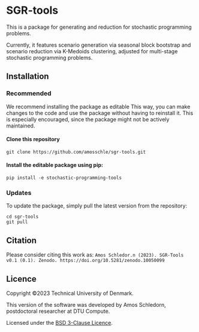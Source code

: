 
# SGR-tools
This is a package for generating and reduction for stochastic programming problems.

Currently, it features scenario generation via seasonal block bootstrap and scenario reduction via K-Medoids clustering, adjusted for multi-stage stochastic programming problems.

## Installation
### Recommended
We recommend installing the package as editable This way, you can make changes to the code and use the package without having to reinstall it. This is especially encouraged, since the package might not be actively maintained.
#### Clone this repository
```
git clone https://github.com/amosschle/sgr-tools.git
```
#### Install the editable package using pip:
```
pip install -e stochastic-programming-tools
```

### Updates
To update the package, simply pull the latest version from the repository:
```
cd sgr-tools
git pull
```

## Citation
Please consider citing this work as:
```Amos Schledor.n (2023). SGR-Tools v0.1 (0.1). Zenodo. https://doi.org/10.5281/zenodo.10050099```


## Licence
Copyright ©2023 Technical University of Denmark.

This version of the software was developed by Amos Schledorn, postdoctoral researcher at DTU Compute.

Licensed under the [BSD 3-Clause Licence](https://github.com/amosschle/stochastic-programming-tools/blob/main/LICENSE).
